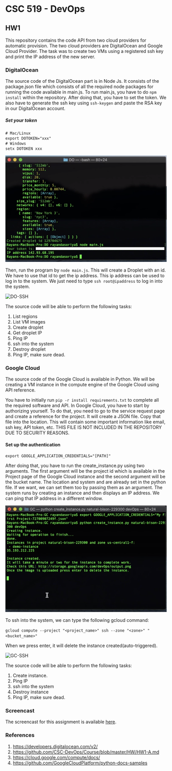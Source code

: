 # CSC 519 - DevOps
## HW1

This repository contains the code API from two cloud providers for automatic provision. The two cloud providers are DigitalOcean and Google Cloud Provider. The task was to create two VMs using a registered ssh key and print the IP address of the new server.

### DigitalOcean
The source code of the DigitalOcean part is in Node Js. It consists of the package.json file which consists of all the required node packages for running the code available in main.js. To run main.js, you have to do `npm install` within the repository. After doing that, you have to set the token. We also have to generate the ssh key using `ssh-keygen` and paste the RSA key in our DigitalOcean account.
##### Set your token

```
# Mac/Linux
export DOTOKEN="xxx"
# Windows
setx DOTOKEN xxx
```

![DO-Creation](/img/DO_creation.png)

Then, run the program by `node main.js`. This will create a Droplet with an id. We have to use that id to get the ip address. This ip address can be used to log in to the system. We just need to type `ssh root@ipaddress` to log in into the system.

![DO-SSH](/img/ssh_do.png)

The source code will be able to perform the following tasks:

1. List regions
2. List VM images
3. Create droplet
4. Get droplet IP
5. Ping IP
6. ssh into the system
7. Destroy droplet
8. Ping IP, make sure dead.

### Google Cloud

The source code of the Google Cloud is available in Python. We will be creating a VM instance in the compute engine of the Google Cloud using API reference.

You have to initially run `pip -r install requirements.txt` to complete all the required software and API. In Google Cloud, you have to start by authorizing yourself. To do that, you need to go to the service request page and create a reference for the project. It will create a JSON file. Copy that file into the location. This will contain some important information like email, ssh key, API token, etc. THIS FILE IS NOT INCLUDED IN THE REPOSITORY DUE TO SECURITY REASONS. 

#### Set up the authentication
```
export GOOGLE_APPLICATION_CREDENTIALS="[PATH]"
```

After doing that, you have to run the create_instance.py using two arguments. The first argument will be the project id which is available in the Project page of the Google Cloud instance and the second argument will be the bucket name. The location and system and are already set in the python file. If we want, we can set them too by passing them as an argument. The system runs by creating an instance and then displays an IP address. We can ping that IP address in a different window.

![GC-Creation](/img/GC_creation.png)

To ssh into the system, we can type the following gcloud command:

`gcloud compute --project "<project_name>" ssh --zone "<zone>" "<bucket_name>"`

When we press enter, it will delete the instance created(auto-triggered).

![GC-SSH](/img/ssh_gc.png)

The source code will be able to perform the following tasks:
1. Create instance.
2. Ping IP
3. ssh into the system
4. Destroy instance
5. Ping IP, make sure dead.

### Screencast
The screencast for this assignment is available [here](https://drive.google.com/file/d/1javmRfr2RRUiswgTne1z2sdlxj_ceXl8/view?usp=sharing).

### References
1. https://developers.digitalocean.com/v2/
2. https://github.com/CSC-DevOps/Course/blob/master/HW/HW1-A.md
3. https://cloud.google.com/compute/docs/
4. https://github.com/GoogleCloudPlatform/python-docs-samples
